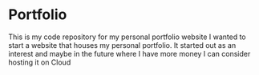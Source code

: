 # Portfolio
This is my code repository for my personal portfolio website
I wanted to start a website that houses my personal portfolio. It started out as an interest and maybe in the future where I have more money I can consider hosting it on Cloud
